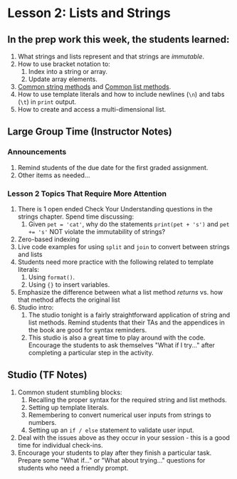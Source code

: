 # Lesson 2: Lists and Strings

## In the prep work this week, the students learned:

1. What strings and lists represent and that strings are _immutable_.
1. How to use bracket notation to:
   1. Index into a string or array.
   1. Update array elements.
1. [Common string methods](https://education.launchcode.org/data-analysis/chapters/strings/string-methods.html#common-string-methods) and [Common list methods](https://education.launchcode.org/data-analysis/chapters/lists/list-methods.html#common-list-methods).
1. How to use template literals and how to include newlines (``\n``) and tabs (``\t``) in ``print`` output.
1. How to create and access a multi-dimensional list.

## Large Group Time (Instructor Notes)

### Announcements

1. Remind students of the due date for the first graded assignment.
1. Other items as needed...

### Lesson 2 Topics That Require More Attention

1. There is 1 open ended Check Your Understanding questions in the strings chapter. Spend time discussing:
   1. Given ``pet = 'cat'``, why do the statements ``print(pet + 's')`` and ``pet += 's'`` NOT violate the immutability of strings?
1. Zero-based indexing
1. Live code examples for using ``split`` and ``join`` to convert between strings and lists
1. Students need more practice with the following related to template literals:
   1. Using ``format()``.
   1. Using ``{}`` to insert variables.
1. Emphasize the difference between what a list method _returns_ vs. how that method affects the original list
1. Studio intro:
   1. The studio tonight is a fairly straightforward application of string and list methods. Remind students that their TAs and the appendices in the book are good for syntax reminders.
   1. This studio is also a great time to play around with the code. Encourage the students to ask themselves "What if I try..." after completing a particular step in the activity.

## Studio (TF Notes)

1. Common student stumbling blocks:
   1. Recalling the proper syntax for the required string and list methods.
   1. Setting up template literals.
   1. Remembering to convert numerical user inputs from strings to numbers.
   1. Setting up an ``if / else`` statement to validate user input.
1. Deal with the issues above as they occur in your session - this is a good time for individual check-ins.
1. Encourage your students to play after they finish a particular task. Prepare some "What if..." or "What about trying..." questions for students who need a friendly prompt.